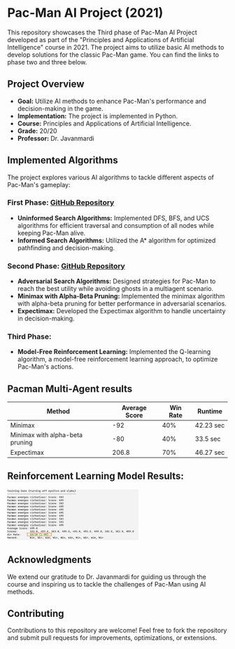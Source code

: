 # Pac-Man AI Project (2021)

This repository showcases the Third phase of Pac-Man AI Project developed as part of the "Principles and Applications of Artificial Intelligence" course in 2021. The project aims to utilize basic AI methods to develop solutions for the classic Pac-Man game. You can find the links to phase two and three below.

## Project Overview

- **Goal:** Utilize AI methods to enhance Pac-Man's performance and decision-making in the game.
- **Implementation:** The project is implemented in Python.
- **Course:** Principles and Applications of Artificial Intelligence.
- **Grade:** 20/20
- **Professor:** Dr. Javanmardi

## Implemented Algorithms

The project explores various AI algorithms to tackle different aspects of Pac-Man's gameplay:

### First Phase: [GitHub Repository](https://github.com/leilibrk/Pacman-AI-Project)

- **Uninformed Search Algorithms:** Implemented DFS, BFS, and UCS algorithms for efficient traversal and consumption of all nodes while keeping Pac-Man alive.
- **Informed Search Algorithms:** Utilized the A* algorithm for optimized pathfinding and decision-making.

### Second Phase: [GitHub Repository](https://github.com/leilibrk/Pacman-multiAgent)

- **Adversarial Search Algorithms:** Designed strategies for Pac-Man to reach the best utility while avoiding ghosts in a multiagent scenario.
- **Minimax with Alpha-Beta Pruning:** Implemented the minimax algorithm with alpha-beta pruning for better performance in adversarial scenarios.
- **Expectimax:** Developed the Expectimax algorithm to handle uncertainty in decision-making.

### Third Phase: 
- **Model-Free Reinforcement Learning:** Implemented the Q-learning algorithm, a model-free reinforcement learning approach, to optimize Pac-Man's actions.

## Pacman Multi-Agent results

| Method                             | Average Score | Win Rate | Runtime     |
|------------------------------------|---------------|----------|-------------|
| Minimax                            | -92           | 40%      | 42.23 sec   |
| Minimax with alpha-beta pruning    | -80           | 40%      | 33.5 sec    |
| Expectimax                         | 206.8         | 70%      | 46.27 sec   |

## Reinforcement Learning Model Results: 
<img src="https://github.com/leilibrk/Pacman-AI-Project/blob/master/pacman-RL.png" title="" alt="zip2.png" width="300">

## Acknowledgments

We extend our gratitude to Dr. Javanmardi for guiding us through the course and inspiring us to tackle the challenges of Pac-Man using AI methods.

## Contributing

Contributions to this repository are welcome! Feel free to fork the repository and submit pull requests for improvements, optimizations, or extensions.
